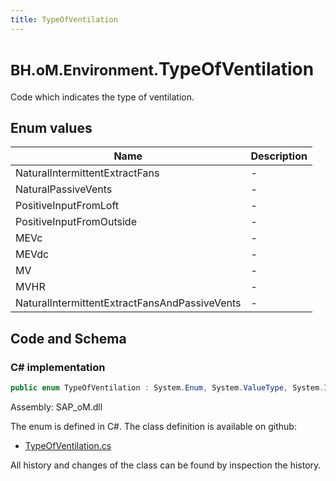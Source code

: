 ```yaml
---
title: TypeOfVentilation
---
```


# <small>BH.oM.Environment.</small>**TypeOfVentilation**

Code which indicates the type of ventilation.

## Enum values

| Name            | Description                                                    |
|-----------------|----------------------------------------------------------------|
| NaturalIntermittentExtractFans |  -  |
| NaturalPassiveVents |  -  |
| PositiveInputFromLoft |  -  |
| PositiveInputFromOutside |  -  |
| MEVc |  -  |
| MEVdc |  -  |
| MV |  -  |
| MVHR |  -  |
| NaturalIntermittentExtractFansAndPassiveVents |  -  |


## Code and Schema

### C# implementation

``` C# title="C#"
public enum TypeOfVentilation : System.Enum, System.ValueType, System.IComparable, System.ISpanFormattable, System.IFormattable, System.IConvertible
```

Assembly: SAP_oM.dll

The enum is defined in C#. The class definition is available on github:

- [TypeOfVentilation.cs](https://github.com/BHoM/SAP_Toolkit/blob/develop/SAP_oM/Enums\TypeOfVentilation.cs)

All history and changes of the class can be found by inspection the history.
